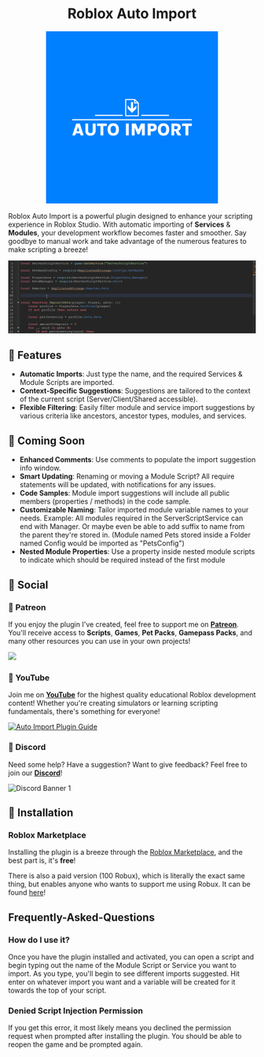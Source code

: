 <h1 align="center">Roblox Auto Import</h1>

<div align="center">
    <img src="assets/logo-color.png" alt="Signs - A Roblox Studio Plugin" width="350"/>
</div>

Roblox Auto Import is a powerful plugin designed to enhance your scripting experience in Roblox Studio. With automatic importing of **Services** & **Modules**, your development workflow becomes faster and smoother. Say goodbye to manual work and take advantage of the numerous features to make scripting a breeze!

<div align="center">
    <img src="assets/auto-import-usage.gif" alt="Signs - A Roblox Studio Plugin" width="1000"/>
</div>

## 🎉 Features
* **Automatic Imports**: Just type the name, and the required Services & Module Scripts are imported.
* **Context-Specific Suggestions**: Suggestions are tailored to the context of the current script (Server/Client/Shared accessible).
* **Flexible Filtering**: Easily filter module and service import suggestions by various criteria like ancestors, ancestor types, modules, and services.

## 🚀 Coming Soon
* **Enhanced Comments**: Use comments to populate the import suggestion info window.
* **Smart Updating**: Renaming or moving a Module Script? All require statements will be updated, with notifications for any issues.
* **Code Samples**: Module import suggestions will include all public members (properties / methods) in the code sample.
* **Customizable Naming**: Tailor imported module variable names to your needs. Example: All modules required in the ServerScriptService can end with Manager. Or maybe even be able to add suffix to name from the parent they're stored in. (Module named Pets stored inside a Folder named Config would be imported as "PetsConfig")
* **Nested Module Properties**: Use a property inside nested module scripts to indicate which should be required instead of the first module

## 💬 Social

### 💸 Patreon
If you enjoy the plugin I've created, feel free to support me on [**Patreon**](https://www.patreon.com/MonzterDEV). You'll receive access to **Scripts**, **Games**, **Pet Packs**, **Gamepass Packs**, and many other resources you can use in your own projects!

<a href="https://patreon.com/MonzterDEV"><img src="https://img.shields.io/endpoint.svg?url=https%3A%2F%2Fshieldsio-patreon.vercel.app%2Fapi%3Fusername%3DMonzterDEV%26type%3Dpatrons&style=for-the-badge" /></a>

### 📸 YouTube
Join me on [**YouTube**](https://www.youtube.com/@MonzterDEV) for the highest quality educational Roblox development content! Whether you're creating simulators or learning scripting fundamentals, there's something for everyone!

[![Auto Import Plugin Guide](http://img.youtube.com/vi/FdPy7V1Ppq8/0.jpg)](http://www.youtube.com/watch?v=FdPy7V1Ppq8 "Auto Import Plugin Guide")


### 📲 Discord
Need some help? Have a suggestion? Want to give feedback? Feel free to join our [**Discord**](https://discord.gg/LearnRoblox)!

<img src="https://discordapp.com/api/guilds/555614080765919242/widget.png?style=banner1" alt="Discord Banner 1"/>

## 💾 Installation

### Roblox Marketplace
Installing the plugin is a breeze through the [Roblox Marketplace](https://create.roblox.com/marketplace/asset/14443707366/Auto-Import), and the best part is, it's **free**!

There is also a paid version (100 Robux), which is literally the exact same thing, but enables anyone who wants to support me using Robux. It can be found [here](https://www.roblox.com/library/14457646433/Auto-Import)!

## Frequently-Asked-Questions

### How do I use it?
Once you have the plugin installed and activated, you can open a script and begin typing out the name of the Module Script or Service you want to import. As you type, you'll begin to see different imports suggested. Hit enter on whatever import you want and a variable will be created for it towards the top of your script.

### Denied Script Injection Permission
If you get this error, it most likely means you declined the permission request when prompted after installing the plugin. You should be able to reopen the game and be prompted again.
